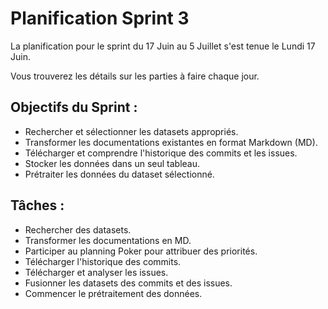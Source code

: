 # Planification Sprint 3

La planification pour le sprint du 17 Juin au 5 Juillet s'est tenue le Lundi 17 Juin.

Vous trouverez les détails sur les parties à faire chaque jour.

## Objectifs du Sprint :

- Rechercher et sélectionner les datasets appropriés.
- Transformer les documentations existantes en format Markdown (MD).
- Télécharger et comprendre l'historique des commits et les issues.
- Stocker les données dans un seul tableau.
- Prétraiter les données du dataset sélectionné.

## Tâches :

- Rechercher des datasets.
- Transformer les documentations en MD.
- Participer au planning Poker pour attribuer des priorités.
- Télécharger l'historique des commits.
- Télécharger et analyser les issues.
- Fusionner les datasets des commits et des issues.
- Commencer le prétraitement des données.
